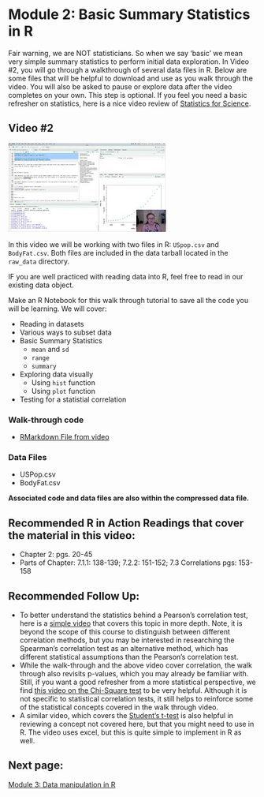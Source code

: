 Module 2: Basic Summary Statistics in R
================

Fair warning, we are NOT statisticians. So when we say ‘basic’ we mean
very simple summary statistics to perform initial data exploration. In
Video #2, you will go through a walkthrough of several data files in R.
Below are some files that will be helpful to download and use as you
walk through the video. You will also be asked to pause or explore data
after the video completes on your own. This step is optional. If you
feel you need a basic refresher on statistics, here is a nice video
review of [Statistics for
Science](https://www.youtube.com/watch?v=jf9VT4V4aRI).

## Video #2

[![](../../images/v2.jpeg)](https://youtu.be/k2v89UgqLss)

In this video we will be working with two files in R: `USpop.csv` and
`BodyFat.csv`. Both files are included in the data tarball located in
the `raw_data` directory.

IF you are well practiced with reading data into R, feel free to read in
our existing data object.

Make an R Notebook for this walk through tutorial to save all the code
you will be learning. We will cover:

-   Reading in datasets
-   Various ways to subset data
-   Basic Summary Statistics
    -   `mean` and `sd`
    -   `range`
    -   `summary`
-   Exploring data visually
    -   Using `hist` function
    -   Using `plot` function
-   Testing for a statistial correlation

### Walk-through code

-   [RMarkdown File from video](4.02.Basic_Summary_Statistics_in_R.html)

### Data Files

-   USPop.csv
-   BodyFat.csv

**Associated code and data files are also within the compressed data
file.**

## Recommended R in Action Readings that cover the material in this video:

-   Chapter 2: pgs. 20-45
-   Parts of Chapter: 7.1.1: 138-139; 7.2.2: 151-152; 7.3 Correlations
    pgs: 153-158

## Recommended Follow Up:

-   To better understand the statistics behind a Pearson’s correlation
    test, here is a [simple
    video](https://www.youtube.com/watch?v=lVOzlHx_15s) that covers this
    topic in more depth. Note, it is beyond the scope of this course to
    distinguish between different correlation methods, but you may be
    interested in researching the Spearman’s correlation test as an
    alternative method, which has different statistical assumptions than
    the Pearson’s correlation test.
-   While the walk-through and the above video cover correlation, the
    walk through also revisits p-values, which you may already be
    familiar with. Still, if you want a good refresher from a more
    statistical perspective, we find [this video on the Chi-Square
    test](https://www.youtube.com/watch?v=WXPBoFDqNVk&t=40s) to be very
    helpful. Although it is not specific to statistical correlation
    tests, it still helps to reinforce some of the statistical concepts
    covered in the walk through video.
-   A similar video, which covers the [Student’s
    t-test](https://www.youtube.com/watch?v=pTmLQvMM-1M) is also helpful
    in reviewing a concept not covered here, but that you might need to
    use in R. The video uses excel, but this is quite simple to
    implement in R as well.

## Next page:

[Module 3: Data manipulation in
R](https://github.com/StevisonLab/R-Mini-Course/blob/main/pages/Data%20manipulation%20in%20R.md)
